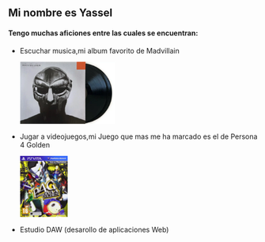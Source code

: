 ## **Mi nombre es Yassel**

#### Tengo muchas aficiones entre las cuales se encuentran:

- Escuchar musica,mi album favorito de Madvillain
  
   <img src="https://raw.githubusercontent.com/Yasse544/Yasse544/main/Madvillain-Madvillainy-SP.jpg" 
     alt="Miniatura del video" style="width:40%; max-width:480px;">

- Jugar a videojuegos,mi Juego que mas me ha marcado es el de Persona 4 Golden
  
  <img src= "https://github.com/Yasse544/Yasse544/blob/main/61zs-CuDEtL.jpg"  
  style="width:20%; max-width:480px;" />

 - Estudio DAW (desarollo de aplicaciones Web)
   
  

   <!--Comentario no visible-->




